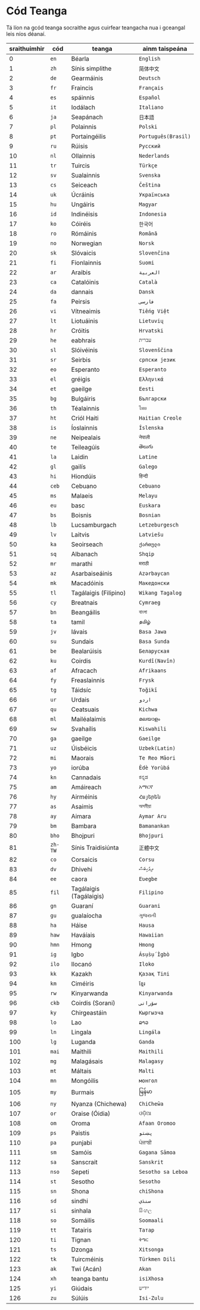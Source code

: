 # Cód Teanga

Tá líon na gcód teanga socraithe agus cuirfear teangacha nua i gceangal leis níos déanaí.

| sraithuimhir | cód | teanga | ainm taispeána |
| - | - | - | - |
| 0 | `en` | Béarla | `English` |
| 1 | `zh` | Sínis simplithe | `简体中文` |
| 2 | `de` | Gearmáinis | `Deutsch` |
| 3 | `fr` | Fraincis | `Français` |
| 4 | `es` | spáinnis | `Español` |
| 5 | `it` | Iodálach | `Italiano` |
| 6 | `ja` | Seapánach | `日本語` |
| 7 | `pl` | Polainnis | `Polski` |
| 8 | `pt` | Portaingéilis | `Português(Brasil)` |
| 9 | `ru` | Rúisis | `Русский` |
| 10 | `nl` | Ollainnis | `Nederlands` |
| 11 | `tr` | Tuircis | `Türkçe` |
| 12 | `sv` | Sualainnis | `Svenska` |
| 13 | `cs` | Seiceach | `Čeština` |
| 14 | `uk` | Úcráinis | `Українська` |
| 15 | `hu` | Ungáiris | `Magyar` |
| 16 | `id` | Indinéisis | `Indonesia` |
| 17 | `ko` | Cóiréis | `한국어` |
| 18 | `ro` | Rómáinis | `Română` |
| 19 | `no` | Norwegian | `Norsk` |
| 20 | `sk` | Slóvaicis | `Slovenčina` |
| 21 | `fi` | Fionlainnis | `Suomi` |
| 22 | `ar` | Araibis | `العربية` |
| 23 | `ca` | Catalóinis | `Català` |
| 24 | `da` | dannais | `Dansk` |
| 25 | `fa` | Peirsis | `فارسی` |
| 26 | `vi` | Vítneaimis | `Tiếng Việt` |
| 27 | `lt` | Liotuáinis | `Lietuvių` |
| 28 | `hr` | Cróitis | `Hrvatski` |
| 29 | `he` | eabhrais | `עברית` |
| 30 | `sl` | Slóivéinis | `Slovenščina` |
| 31 | `sr` | Seirbis | `српски језик` |
| 32 | `eo` | Esperanto | `Esperanto` |
| 33 | `el` | gréigis | `Ελληνικά` |
| 34 | `et` | gaeilge | `Eesti` |
| 35 | `bg` | Bulgáiris | `Български` |
| 36 | `th` | Téalainnis | `ไทย` |
| 37 | `ht` | Criól Haiti | `Haitian Creole` |
| 38 | `is` | Íoslainnis | `Íslenska` |
| 39 | `ne` | Neipealais | `नेपाली` |
| 40 | `te` | Teileagúis | `తెలుగు` |
| 41 | `la` | Laidin | `Latine` |
| 42 | `gl` | gailís | `Galego` |
| 43 | `hi` | Hiondúis | `हिन्दी` |
| 44 | `ceb` | Cebuano | `Cebuano` |
| 45 | `ms` | Malaeis | `Melayu` |
| 46 | `eu` | basc | `Euskara` |
| 47 | `bs` | Boisnis | `Bosnian` |
| 48 | `lb` | Lucsamburgach | `Letzeburgesch` |
| 49 | `lv` | Laitvis | `Latviešu` |
| 50 | `ka` | Seoirseach | `ქართული` |
| 51 | `sq` | Albanach | `Shqip` |
| 52 | `mr` | marathi | `मराठी` |
| 53 | `az` | Asarbaiseáinis | `Azərbaycan` |
| 54 | `mk` | Macadóinis | `Македонски` |
| 55 | `tl` | Tagálaigis (Filipino) | `Wikang Tagalog` |
| 56 | `cy` | Breatnais | `Cymraeg` |
| 57 | `bn` | Beangáilis | `বাংলা` |
| 58 | `ta` | tamil | `தமிழ்` |
| 59 | `jv` | Iávais | `Basa Jawa` |
| 60 | `su` | Sundais | `Basa Sunda` |
| 61 | `be` | Bealarúisis | `Беларуская` |
| 62 | `ku` | Coirdis | `Kurdî(Navîn)` |
| 63 | `af` | Afracach | `Afrikaans` |
| 64 | `fy` | Freaslainnis | `Frysk` |
| 65 | `tg` | Táidsíc | `Toğikī` |
| 66 | `ur` | Urdais | `اردو` |
| 67 | `qu` | Ceatsuais | `Kichwa` |
| 68 | `ml` | Mailéalaimis | `മലയാളം` |
| 69 | `sw` | Svahaílis | `Kiswahili` |
| 70 | `ga` | gaeilge | `Gaeilge` |
| 71 | `uz` | Úisbéicis | `Uzbek(Latin)` |
| 72 | `mi` | Maorais | `Te Reo Māori` |
| 73 | `yo` | iorúba | `Èdè Yorùbá` |
| 74 | `kn` | Cannadais | `ಕನ್ನಡ` |
| 75 | `am` | Amáireach | `አማርኛ` |
| 76 | `hy` | Airméinis | `Հայերեն` |
| 77 | `as` | Asaimis | `অসমীয়া` |
| 78 | `ay` | Aimara | `Aymar Aru` |
| 79 | `bm` | Bambara | `Bamanankan` |
| 80 | `bho` | Bhojpuri | `Bhojpuri` |
| 81 | `zh-TW` | Sínis Traidisiúnta | `正體中文` |
| 82 | `co` | Corsaicis | `Corsu` |
| 83 | `dv` | Dhivehi | `ދިވެހިބަސް` |
| 84 | `ee` | caora | `Eʋegbe` |
| 85 | `fil` | Tagálaigis (Tagálaigis) | `Filipino` |
| 86 | `gn` | Guaraní | `Guarani` |
| 87 | `gu` | gualaíocha | `ગુજરાતી` |
| 88 | `ha` | Háise | `Hausa` |
| 89 | `haw` | Haváíais | `Hawaiian` |
| 90 | `hmn` | Hmong | `Hmong` |
| 91 | `ig` | Igbo | `Ásụ̀sụ́ Ìgbò` |
| 92 | `ilo` | Ilocanó | `Iloko` |
| 93 | `kk` | Kazakh | `Қазақ Тілі` |
| 94 | `km` | Ciméiris | `ខ្មែរ` |
| 95 | `rw` | Kinyarwanda | `Kinyarwanda` |
| 96 | `ckb` | Coirdis (Sorani) | `سۆرانی` |
| 97 | `ky` | Chirgeastáin | `Кыргызча` |
| 98 | `lo` | Lao | `ລາວ` |
| 99 | `ln` | Lingala | `Lingála` |
| 100 | `lg` | Luganda | `Ganda` |
| 101 | `mai` | Maithili | `Maithili` |
| 102 | `mg` | Malagásais | `Malagasy` |
| 103 | `mt` | Máltais | `Malti` |
| 104 | `mn` | Mongóilis | `монгол` |
| 105 | `my` | Burmais | `မြန်မာ` |
| 106 | `ny` | Nyanza (Chichewa) | `ChiCheŵa` |
| 107 | `or` | Oraise (Óidia) | `ଓଡ଼ିଆ` |
| 108 | `om` | Oroma | `Afaan Oromoo` |
| 109 | `ps` | Paistis | `پښتو` |
| 110 | `pa` | punjabi | `ਪੰਜਾਬੀ` |
| 111 | `sm` | Samóis | `Gagana Sāmoa` |
| 112 | `sa` | Sanscrait | `Sanskrit` |
| 113 | `nso` | Sepeti | `Sesotho sa Leboa` |
| 114 | `st` | Sesotho | `Sesotho` |
| 115 | `sn` | Shona | `chiShona` |
| 116 | `sd` | sindhi | `سنڌي` |
| 117 | `si` | sinhala | `සිංහල` |
| 118 | `so` | Somáilis | `Soomaali` |
| 119 | `tt` | Tatairis | `Татар` |
| 120 | `ti` | Tignan | `ትግር` |
| 121 | `ts` | Dzonga | `Xitsonga` |
| 122 | `tk` | Tuircméinis | `Türkmen Dili` |
| 123 | `ak` | Twi (Acán) | `Akan` |
| 124 | `xh` | teanga bantu | `isiXhosa` |
| 125 | `yi` | Giúdais | `ייִדיש` |
| 126 | `zu` | Súlúis | `Isi-Zulu` |